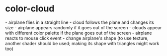 # color-cloud

<done>
  - airplane flies in a straight line
  - cloud follows the plane and changes its size
  - airplane appears randomly if it goes out of the screen
  - clouds appear with different color palette if the plane goes out of the screen

<to do>
  - airplane reacts to mouse click event
  - change airplane's shape (to use texture, another shader should be used; making its shape with triangles might work too)
